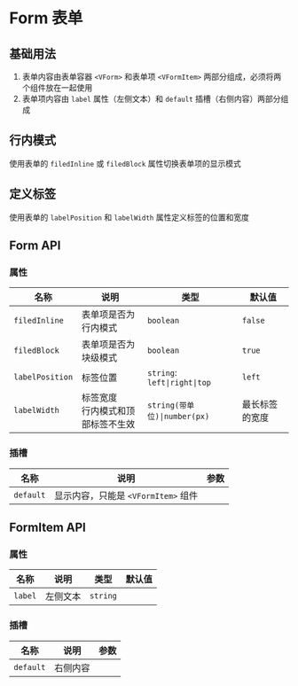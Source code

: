 # Form 表单

## 基础用法

1. 表单内容由表单容器 `<VForm>` 和表单项 `<VFormItem>` 两部分组成，必须将两个组件放在一起使用
2. 表单项内容由 `label` 属性（左侧文本）和 `default` 插槽（右侧内容）两部分组成

<preview path="./demos/basic.vue"></preview>

## 行内模式

使用表单的 `filedInline` 或 `filedBlock` 属性切换表单项的显示模式

<preview path="./demos/filed-display.vue"></preview>

## 定义标签

使用表单的 `labelPosition` 和 `labelWidth` 属性定义标签的位置和宽度

<preview path="./demos/label.vue"></preview>

## Form API

### 属性

| 名称            | 说明                                   | 类型                         | 默认值         |
| --------------- | -------------------------------------- | ---------------------------- | -------------- |
| `filedInline`   | 表单项是否为行内模式                   | `boolean`                    | `false`        |
| `filedBlock`    | 表单项是否为块级模式                   | `boolean`                    | `true`         |
| `labelPosition` | 标签位置                               | `string`: `left\|right\|top` | `left`         |
| `labelWidth`    | 标签宽度 <br> 行内模式和顶部标签不生效 | `string(带单位)\|number(px)` | 最长标签的宽度 |

### 插槽

| 名称      | 说明                                | 参数 |
| --------- | ----------------------------------- | ---- |
| `default` | 显示内容，只能是 `<VFormItem>` 组件 |      |

## FormItem API

### 属性

| 名称    | 说明     | 类型     | 默认值 |
| ------- | -------- | -------- | ------ |
| `label` | 左侧文本 | `string` |        |

### 插槽

| 名称      | 说明     | 参数 |
| --------- | -------- | ---- |
| `default` | 右侧内容 |      |
